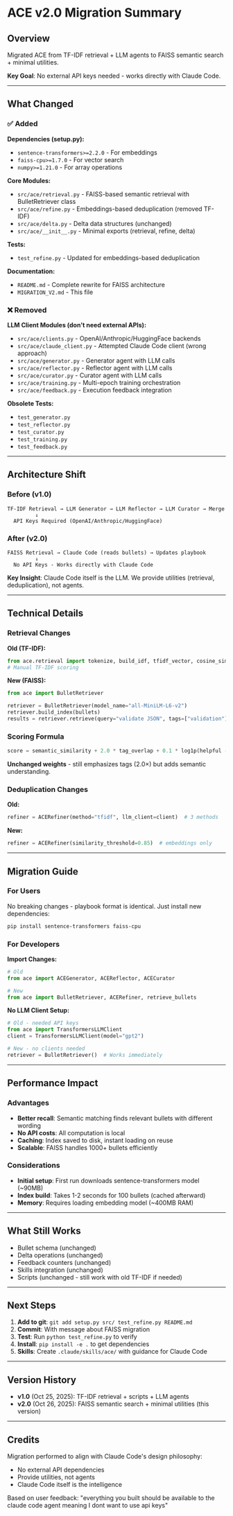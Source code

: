 # ACE v2.0 Migration Summary

## Overview

Migrated ACE from TF-IDF retrieval + LLM agents to FAISS semantic search + minimal utilities.

**Key Goal**: No external API keys needed - works directly with Claude Code.

---

## What Changed

### ✅ Added

**Dependencies (setup.py):**
- `sentence-transformers>=2.2.0` - For embeddings
- `faiss-cpu>=1.7.0` - For vector search
- `numpy>=1.21.0` - For array operations

**Core Modules:**
- `src/ace/retrieval.py` - FAISS-based semantic retrieval with BulletRetriever class
- `src/ace/refine.py` - Embeddings-based deduplication (removed TF-IDF)
- `src/ace/delta.py` - Delta data structures (unchanged)
- `src/ace/__init__.py` - Minimal exports (retrieval, refine, delta)

**Tests:**
- `test_refine.py` - Updated for embeddings-based deduplication

**Documentation:**
- `README.md` - Complete rewrite for FAISS architecture
- `MIGRATION_V2.md` - This file

### ❌ Removed

**LLM Client Modules (don't need external APIs):**
- `src/ace/clients.py` - OpenAI/Anthropic/HuggingFace backends
- `src/ace/claude_client.py` - Attempted Claude Code client (wrong approach)
- `src/ace/generator.py` - Generator agent with LLM calls
- `src/ace/reflector.py` - Reflector agent with LLM calls
- `src/ace/curator.py` - Curator agent with LLM calls
- `src/ace/training.py` - Multi-epoch training orchestration
- `src/ace/feedback.py` - Execution feedback integration

**Obsolete Tests:**
- `test_generator.py`
- `test_reflector.py`
- `test_curator.py`
- `test_training.py`
- `test_feedback.py`

---

## Architecture Shift

### Before (v1.0)

```
TF-IDF Retrieval → LLM Generator → LLM Reflector → LLM Curator → Merge
         ↓
  API Keys Required (OpenAI/Anthropic/HuggingFace)
```

### After (v2.0)

```
FAISS Retrieval → Claude Code (reads bullets) → Updates playbook
         ↓
  No API Keys - Works directly with Claude Code
```

**Key Insight**: Claude Code itself is the LLM. We provide utilities (retrieval, deduplication), not agents.

---

## Technical Details

### Retrieval Changes

**Old (TF-IDF):**
```python
from ace.retrieval import tokenize, build_idf, tfidf_vector, cosine_similarity
# Manual TF-IDF scoring
```

**New (FAISS):**
```python
from ace import BulletRetriever

retriever = BulletRetriever(model_name="all-MiniLM-L6-v2")
retriever.build_index(bullets)
results = retriever.retrieve(query="validate JSON", tags=["validation"])
```

### Scoring Formula

```python
score = semantic_similarity + 2.0 * tag_overlap + 0.1 * log1p(helpful - harmful)
```

**Unchanged weights** - still emphasizes tags (2.0×) but adds semantic understanding.

### Deduplication Changes

**Old:**
```python
refiner = ACERefiner(method="tfidf", llm_client=client)  # 3 methods
```

**New:**
```python
refiner = ACERefiner(similarity_threshold=0.85)  # embeddings only
```

---

## Migration Guide

### For Users

No breaking changes - playbook format is identical. Just install new dependencies:

```bash
pip install sentence-transformers faiss-cpu
```

### For Developers

**Import Changes:**
```python
# Old
from ace import ACEGenerator, ACEReflector, ACECurator

# New
from ace import BulletRetriever, ACERefiner, retrieve_bullets
```

**No LLM Client Setup:**
```python
# Old - needed API keys
from ace import TransformersLLMClient
client = TransformersLLMClient(model="gpt2")

# New - no clients needed
retriever = BulletRetriever()  # Works immediately
```

---

## Performance Impact

### Advantages

- **Better recall**: Semantic matching finds relevant bullets with different wording
- **No API costs**: All computation is local
- **Caching**: Index saved to disk, instant loading on reuse
- **Scalable**: FAISS handles 1000+ bullets efficiently

### Considerations

- **Initial setup**: First run downloads sentence-transformers model (~90MB)
- **Index build**: Takes 1-2 seconds for 100 bullets (cached afterward)
- **Memory**: Requires loading embedding model (~400MB RAM)

---

## What Still Works

- Bullet schema (unchanged)
- Delta operations (unchanged)
- Feedback counters (unchanged)
- Skills integration (unchanged)
- Scripts (unchanged - still work with old TF-IDF if needed)

---

## Next Steps

1. **Add to git**: `git add setup.py src/ test_refine.py README.md`
2. **Commit**: With message about FAISS migration
3. **Test**: Run `python test_refine.py` to verify
4. **Install**: `pip install -e .` to get dependencies
5. **Skills**: Create `.claude/skills/ace/` with guidance for Claude Code

---

## Version History

- **v1.0** (Oct 25, 2025): TF-IDF retrieval + scripts + LLM agents
- **v2.0** (Oct 26, 2025): FAISS semantic search + minimal utilities (this version)

---

## Credits

Migration performed to align with Claude Code's design philosophy:
- No external API dependencies
- Provide utilities, not agents
- Claude Code itself is the intelligence

Based on user feedback: "everything you built should be available to the claude code agent meaning I dont want to use api keys"
